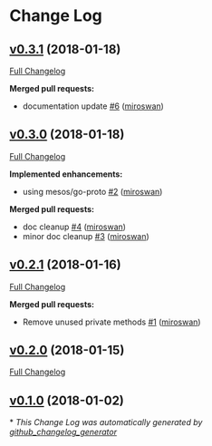# Change Log

## [v0.3.1](https://github.com/miroswan/mesops/tree/v0.3.1) (2018-01-18)
[Full Changelog](https://github.com/miroswan/mesops/compare/v0.3.0...v0.3.1)

**Merged pull requests:**

- documentation update [\#6](https://github.com/miroswan/mesops/pull/6) ([miroswan](https://github.com/miroswan))

## [v0.3.0](https://github.com/miroswan/mesops/tree/v0.3.0) (2018-01-18)
[Full Changelog](https://github.com/miroswan/mesops/compare/v0.2.1...v0.3.0)

**Implemented enhancements:**

- using mesos/go-proto [\#2](https://github.com/miroswan/mesops/pull/2) ([miroswan](https://github.com/miroswan))

**Merged pull requests:**

- doc cleanup [\#4](https://github.com/miroswan/mesops/pull/4) ([miroswan](https://github.com/miroswan))
- minor doc cleanup [\#3](https://github.com/miroswan/mesops/pull/3) ([miroswan](https://github.com/miroswan))

## [v0.2.1](https://github.com/miroswan/mesops/tree/v0.2.1) (2018-01-16)
[Full Changelog](https://github.com/miroswan/mesops/compare/v0.2.0...v0.2.1)

**Merged pull requests:**

- Remove unused private methods [\#1](https://github.com/miroswan/mesops/pull/1) ([miroswan](https://github.com/miroswan))

## [v0.2.0](https://github.com/miroswan/mesops/tree/v0.2.0) (2018-01-15)
[Full Changelog](https://github.com/miroswan/mesops/compare/v0.1.0...v0.2.0)

## [v0.1.0](https://github.com/miroswan/mesops/tree/v0.1.0) (2018-01-02)


\* *This Change Log was automatically generated by [github_changelog_generator](https://github.com/skywinder/Github-Changelog-Generator)*